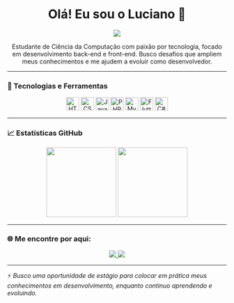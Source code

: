 <h1 align="center">Olá! Eu sou o Luciano 👋</h1>

<p align="center">
  <img src="https://capsule-render.vercel.app/api?type=waving&color=0:111111,100:0f62ff&height=150&section=header&text=Bem-vindo%20ao%20meu%20GitHub!&fontSize=28&fontAlign=center&fontColor=ffffff" />
</p>

<p align="center">
  Estudante de Ciência da Computação com paixão por tecnologia, focado em desenvolvimento back-end e front-end. Busco desafios que ampliem meus conhecimentos e me ajudem a evoluir como desenvolvedor.
</p>

---

### 🧠 Tecnologias e Ferramentas

<div align="center">
  <img src="https://cdn.jsdelivr.net/gh/devicons/devicon/icons/html5/html5-original.svg" height="30" alt="HTML5" />
  <img src="https://cdn.jsdelivr.net/gh/devicons/devicon/icons/css3/css3-original.svg" height="30" alt="CSS3" />
  <img src="https://cdn.jsdelivr.net/gh/devicons/devicon/icons/javascript/javascript-original.svg" height="30" alt="JavaScript" />
  <img src="https://cdn.jsdelivr.net/gh/devicons/devicon/icons/php/php-original.svg" height="30" alt="PHP" />
  <img src="https://cdn.jsdelivr.net/gh/devicons/devicon/icons/mysql/mysql-original.svg" height="30" alt="MySQL" />
  <img src="https://cdn.jsdelivr.net/gh/devicons/devicon/icons/flutter/flutter-original.svg" height="30" alt="Flutter" />
  <img src="https://cdn.jsdelivr.net/gh/devicons/devicon/icons/csharp/csharp-original.svg" height="30" alt="C#" />
</div>

---

### 📈 Estatísticas GitHub

<p align="center">
  <img height="160em" src="https://github-readme-stats.vercel.app/api?username=Oli-Luciano&show_icons=true&theme=tokyonight" />
  <img height="160em" src="https://github-readme-stats.vercel.app/api/top-langs/?username=Oli-Luciano&layout=compact&langs_count=8&theme=tokyonight"/>
</p>

---

### 🌐 Me encontre por aqui:

<p align="center">
  <a href="https://www.linkedin.com/in/luciano-oliveira-28baa2273/" target="_blank">
    <img src="https://img.shields.io/badge/-LinkedIn-blue?style=flat-square&logo=linkedin&logoColor=white" />
  </a>
  <a href="mailto:luciano.c.oliveira32@gmail.com">
    <img src="https://img.shields.io/badge/-Email-red?style=flat-square&logo=gmail&logoColor=white" />
  </a>
</p>

---

⚡ *Busco uma oportunidade de estágio para colocar em prática meus conhecimentos em desenvolvimento, enquanto continuo aprendendo e evoluindo.*
